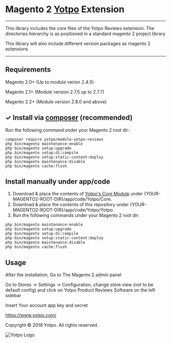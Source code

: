 # Magento 2 [Yotpo](https://www.yotpo.com/) Extension

---

This library includes the core files of the Yotpo Reviews extension.
The directories hierarchy is as positioned in a standard magento 2 project library

This library will also include different version packages as magento 2 extensions

---

## Requirements
Magento 2.0+ (Up to module verion 2.4.5)

Magento 2.1+ (Module version 2.7.5 up to 2.7.7)

Magento 2.2+ (Module version 2.8.0 and above)

## ✓ Install via [composer](https://getcomposer.org/download/) (recommended)
Run the following command under your Magento 2 root dir:

```
composer require yotpo/module-yotpo-reviews
php bin/magento maintenance:enable
php bin/magento setup:upgrade
php bin/magento setup:di:compile
php bin/magento setup:static-content:deploy
php bin/magento maintenance:disable
php bin/magento cache:flush
```

## Install manually under app/code
1. Download & place the contents of [Yotpo's Core Module](https://github.com/YotpoLtd/magento2-module-yotpo-core) under {YOUR-MAGENTO2-ROOT-DIR}/app/code/Yotpo/Core.
2. Download & place the contents of this repository under {YOUR-MAGENTO2-ROOT-DIR}/app/code/Yotpo/Yotpo  
3. Run the following commands under your Magento 2 root dir:
```
php bin/magento maintenance:enable
php bin/magento setup:upgrade
php bin/magento setup:di:compile
php bin/magento setup:static-content:deploy
php bin/magento maintenance:disable
php bin/magento cache:flush
```

## Usage

After the installation, Go to The Magento 2 admin panel

Go to Stores -> Settings -> Configuration, change store view (not to be default config) and click on Yotpo Product Reviews Software on the left sidebar

Insert Your account app key and secret


https://www.yotpo.com/

Copyright © 2018 Yotpo. All rights reserved.  

![Yotpo Logo](https://yap.yotpo.com/assets/images/logo_login.png)
